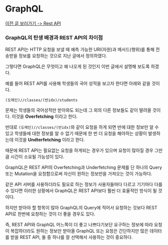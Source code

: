# GraphQL

[이전 글 보러가기 -> Rest API](../RestAPI/RestAPI.md)

### GraphQL의 탄생 배경과 REST API의 차이점

REST API는 HTTP 요청을 보낼 때 예측 가능한 URI(자원)과 메서드(행위)를 통해 전송받을 정보를 요청하는 것으로 지난 글에서 정의하였다.<br>

그렇다면 GraphQL은 무엇이고 왜 나오게 된 것인지 이번 글에서 설명해 보도록 하겠다.<br>

예를 들어 REST API를 사용해 학생들의 국어 성적을 보고자 한다면 아래와 같을 것이다.<br>

`(도메인)//classes/(반idx)/students`

문제는 학생들의 국어성적만 받아와도 되는데 그 외의 다른 정보들도 같이 딸려올 것이다. 이것을 __Overfetching__ 이라고 한다.<br>

반대로 `(도메인)//classes/(반idx)`와 같이 요청을 하게 되면 반에 대한 정보만 알 수 있고 학생들에 대한 정보를 알 수 없기 때문에 한 번 더 요청을 해야하는 상황이 발생하는데 이것을 __Undterfetching__ 이라고 한다.<br>

때문에 REST API는 필요없는 요청을 하게되는 경우가 있으며 요청이 많아질 경우 그만큼 시간이 소요될 가능성이 있다.<br>

GraphQL은 REST API의 Overfetching과 Underfetching 문제를 단 하나의 Query 또는 Mutation을 요청함으로써 자신이 원하는 정보만을 가져오는 것이 가능하다.<br>

같은 API 서버를 사용하더라도 필요로 하는 정보가 사용자들마다 다르고 기기마다 다를 수 있다면 이러한 상황에서 GraphQL은 REST API보다 훨씬 더 효율적인 방식이 될 것이다.<br>

하지만 받아야 할 항목이 많아 GraphQL의 Query에 적어서 요청하는 것보다 REST API로 한번에 요청하는 것이 더 좋을 경우도 있다.<br>

즉, REST API와 GraphQL 어느쪽이 더 좋고 나쁘다기보단 요구하는 정보에 따라 요청이 복잡하더라도 원하는 정보만 받아올 GraphQL 또는 요청은 간단하지만 많은 데이터를 받을 REST API, 둘 중 하나를 잘 선택해서 사용하는 것이 중요하다.<br>
